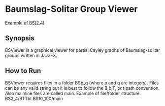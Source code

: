 # Baumslag-Solitar Group Viewer
[Example of BS(2,4)](bs24example.png)

## Synopsis
BSViewer is a graphical viewer for partial Cayley graphs of Baumslag-solitar groups written in JavaFX.


## How to Run
BSViewer requires files in a folder BSp_q (where p and q are integers). Files can be any valid string but it is best to follow the B,b,T, or t path convention. Also mainline files are called main.
Example of file/folder structure:
BS2_4/BTTbt
BS10_100/main
